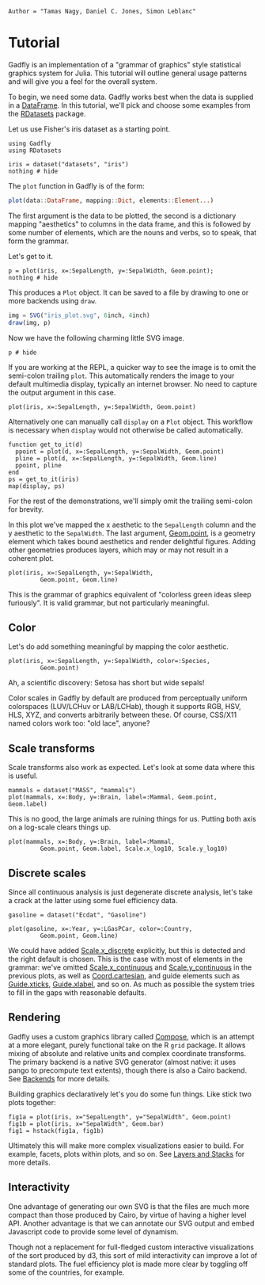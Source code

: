 ```@meta
Author = "Tamas Nagy, Daniel C. Jones, Simon Leblanc"
```

# Tutorial

Gadfly is an implementation of a "grammar of graphics" style statistical
graphics system for Julia. This tutorial will outline general usage
patterns and will give you a feel for the overall system.

To begin, we need some data. Gadfly works best when the data is supplied
in a [DataFrame](https://juliastats.github.io/DataFrames.jl/stable/). In
this tutorial, we'll pick and choose some examples from the
[RDatasets](https://github.com/johnmyleswhite/RDatasets.jl) package.

Let us use Fisher's iris dataset as a starting point.

```@example 1
using Gadfly
using RDatasets

iris = dataset("datasets", "iris")
nothing # hide
```

The `plot` function in Gadfly is of the form:

```julia
plot(data::DataFrame, mapping::Dict, elements::Element...)
```

The first argument is the data to be plotted, the second is a dictionary
mapping "aesthetics" to columns in the data frame, and this is followed by some
number of elements, which are the nouns and verbs, so to speak, that form the
grammar.

Let's get to it.

```@example 1
p = plot(iris, x=:SepalLength, y=:SepalWidth, Geom.point);
nothing # hide
```

This produces a `Plot` object. It can be saved to a file by drawing to one or
more backends using `draw`.

```julia
img = SVG("iris_plot.svg", 6inch, 4inch)
draw(img, p)
```

Now we have the following charming little SVG image.

```@example 1
p # hide
```

If you are working at the REPL, a quicker way to see the image is to omit
the semi-colon trailing `plot`.  This automatically renders the image to
your default multimedia display, typically an internet browser.  No need
to capture the output argument in this case.

```
plot(iris, x=:SepalLength, y=:SepalWidth, Geom.point)
```

Alternatively one can manually call `display` on a `Plot` object.  This
workflow is necessary when `display` would not otherwise be called
automatically.

```
function get_to_it(d)
  ppoint = plot(d, x=:SepalLength, y=:SepalWidth, Geom.point)
  pline = plot(d, x=:SepalLength, y=:SepalWidth, Geom.line)
  ppoint, pline
end
ps = get_to_it(iris)
map(display, ps)
```

For the rest of the demonstrations, we'll simply omit the trailing semi-colon
for brevity.

In this plot we've mapped the x aesthetic to the `SepalLength` column and
the y aesthetic to the `SepalWidth`. The last argument,
[Geom.point](@ref), is a geometry element which takes bound aesthetics and
render delightful figures. Adding other geometries produces layers, which
may or may not result in a coherent plot.

```@example 1
plot(iris, x=:SepalLength, y=:SepalWidth,
         Geom.point, Geom.line)
```

This is the grammar of graphics equivalent of "colorless green ideas sleep
furiously". It is valid grammar, but not particularly meaningful.

## Color

Let's do add something meaningful by mapping the color aesthetic.

```@example 1
plot(iris, x=:SepalLength, y=:SepalWidth, color=:Species,
         Geom.point)
```

Ah, a scientific discovery: Setosa has short but wide sepals!

Color scales in Gadfly by default are produced from perceptually uniform
colorspaces (LUV/LCHuv or LAB/LCHab), though it supports RGB, HSV, HLS, XYZ, and
converts arbitrarily between these. Of course, CSS/X11 named colors work too:
"old lace", anyone?

## Scale transforms

Scale transforms also work as expected. Let's look at some data where this is
useful.

```@example 1
mammals = dataset("MASS", "mammals")
plot(mammals, x=:Body, y=:Brain, label=:Mammal, Geom.point, Geom.label)
```

This is no good, the large animals are ruining things for us. Putting both
axis on a log-scale clears things up.

```@example 1
plot(mammals, x=:Body, y=:Brain, label=:Mammal,
         Geom.point, Geom.label, Scale.x_log10, Scale.y_log10)
```

## Discrete scales

Since all continuous analysis is just degenerate discrete analysis, let's take a
crack at the latter using some fuel efficiency data.

```@example 1
gasoline = dataset("Ecdat", "Gasoline")

plot(gasoline, x=:Year, y=:LGasPCar, color=:Country,
         Geom.point, Geom.line)
```

We could have added [Scale.x_discrete](@ref) explicitly, but this is
detected and the right default is chosen. This is the case with most of
elements in the grammar: we've omitted [Scale.x_continuous](@ref) and
[Scale.y_continuous](@ref) in the previous plots, as well as
[Coord.cartesian](@ref), and guide elements such as [Guide.xticks](@ref),
[Guide.xlabel](@ref), and so on. As much as possible the system tries to fill in
the gaps with reasonable defaults.

## Rendering

Gadfly uses a custom graphics library called
[Compose](https://github.com/GiovineItalia/Compose.jl), which is an attempt at a
more elegant, purely functional take on the R `grid` package. It allows
mixing of absolute and relative units and complex coordinate transforms.
The primary backend is a native SVG generator (almost native: it uses
pango to precompute text extents), though there is also a Cairo backend.
See [Backends](@ref) for more details.

Building graphics declaratively let's you do some fun things. Like stick two
plots together:

```@example 1
fig1a = plot(iris, x="SepalLength", y="SepalWidth", Geom.point)
fig1b = plot(iris, x="SepalWidth", Geom.bar)
fig1 = hstack(fig1a, fig1b)
```

Ultimately this will make more complex visualizations easier to build. For
example, facets, plots within plots, and so on. See [Layers and
Stacks](@ref) for more details.

## Interactivity

One advantage of generating our own SVG is that the files are much more
compact than those produced by Cairo, by virtue of having a higher level API.
Another advantage is that we can annotate our SVG output and embed Javascript
code to provide some level of dynamism.

Though not a replacement for full-fledged custom interactive visualizations of
the sort produced by d3, this sort of mild interactivity can improve a lot of
standard plots. The fuel efficiency plot is made more clear by toggling off some
of the countries, for example.
